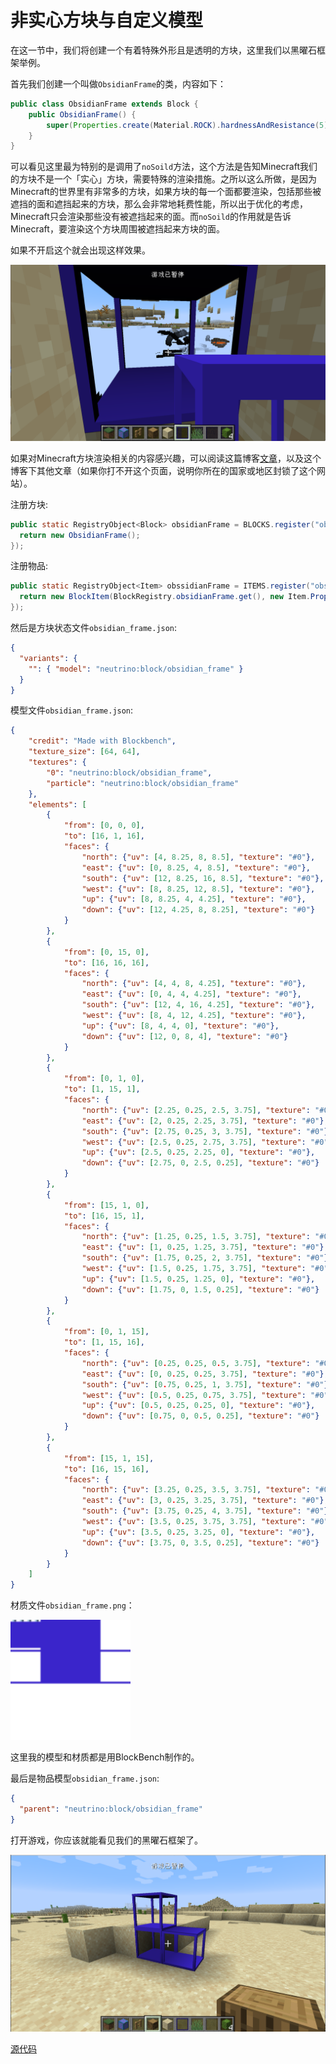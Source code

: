 # 非实心方块与自定义模型

在这一节中，我们将创建一个有着特殊外形且是透明的方块，这里我们以黑曜石框架举例。

首先我们创建一个叫做`ObsidianFrame`的类，内容如下：

```java
public class ObsidianFrame extends Block {
    public ObsidianFrame() {
        super(Properties.create(Material.ROCK).hardnessAndResistance(5).notSolid());
    }
}
```

可以看见这里最为特别的是调用了`noSoild`方法，这个方法是告知Minecraft我们的方块不是一个「实心」方块，需要特殊的渲染措施。之所以这么所做，是因为Minecraft的世界里有非常多的方块，如果方块的每一个面都要渲染，包括那些被遮挡的面和遮挡起来的方块，那么会非常地耗费性能，所以出于优化的考虑，Minecraft只会渲染那些没有被遮挡起来的面。而`noSoild`的作用就是告诉Minecraft，要渲染这个方块周围被遮挡起来方块的面。

如果不开启这个就会出现这样效果。

![image-20200428204119348](nonesoildblock.assets/image-20200428204119348.png)

如果对Minecraft方块渲染相关的内容感兴趣，可以阅读这篇博客[文章](https://greyminecraftcoder.blogspot.com/2020/04/block-rendering-1144.html)，以及这个博客下其他文章（如果你打不开这个页面，说明你所在的国家或地区封锁了这个网站）。

注册方块:

```java
public static RegistryObject<Block> obsidianFrame = BLOCKS.register("obsidian_frame", () -> {
  return new ObsidianFrame();
});
```

注册物品:

```java
public static RegistryObject<Item> obssidianFrame = ITEMS.register("obsidian_frame", () -> {
  return new BlockItem(BlockRegistry.obsidianFrame.get(), new Item.Properties().group(ModGroup.itemGroup));
});
```



然后是方块状态文件`obsidian_frame.json`:

```json
{
  "variants": {
    "": { "model": "neutrino:block/obsidian_frame" }
  }
}
```

模型文件`obsidian_frame.json`:

```json
{
	"credit": "Made with Blockbench",
	"texture_size": [64, 64],
	"textures": {
		"0": "neutrino:block/obsidian_frame",
		"particle": "neutrino:block/obsidian_frame"
	},
	"elements": [
		{
			"from": [0, 0, 0],
			"to": [16, 1, 16],
			"faces": {
				"north": {"uv": [4, 8.25, 8, 8.5], "texture": "#0"},
				"east": {"uv": [0, 8.25, 4, 8.5], "texture": "#0"},
				"south": {"uv": [12, 8.25, 16, 8.5], "texture": "#0"},
				"west": {"uv": [8, 8.25, 12, 8.5], "texture": "#0"},
				"up": {"uv": [8, 8.25, 4, 4.25], "texture": "#0"},
				"down": {"uv": [12, 4.25, 8, 8.25], "texture": "#0"}
			}
		},
		{
			"from": [0, 15, 0],
			"to": [16, 16, 16],
			"faces": {
				"north": {"uv": [4, 4, 8, 4.25], "texture": "#0"},
				"east": {"uv": [0, 4, 4, 4.25], "texture": "#0"},
				"south": {"uv": [12, 4, 16, 4.25], "texture": "#0"},
				"west": {"uv": [8, 4, 12, 4.25], "texture": "#0"},
				"up": {"uv": [8, 4, 4, 0], "texture": "#0"},
				"down": {"uv": [12, 0, 8, 4], "texture": "#0"}
			}
		},
		{
			"from": [0, 1, 0],
			"to": [1, 15, 1],
			"faces": {
				"north": {"uv": [2.25, 0.25, 2.5, 3.75], "texture": "#0"},
				"east": {"uv": [2, 0.25, 2.25, 3.75], "texture": "#0"},
				"south": {"uv": [2.75, 0.25, 3, 3.75], "texture": "#0"},
				"west": {"uv": [2.5, 0.25, 2.75, 3.75], "texture": "#0"},
				"up": {"uv": [2.5, 0.25, 2.25, 0], "texture": "#0"},
				"down": {"uv": [2.75, 0, 2.5, 0.25], "texture": "#0"}
			}
		},
		{
			"from": [15, 1, 0],
			"to": [16, 15, 1],
			"faces": {
				"north": {"uv": [1.25, 0.25, 1.5, 3.75], "texture": "#0"},
				"east": {"uv": [1, 0.25, 1.25, 3.75], "texture": "#0"},
				"south": {"uv": [1.75, 0.25, 2, 3.75], "texture": "#0"},
				"west": {"uv": [1.5, 0.25, 1.75, 3.75], "texture": "#0"},
				"up": {"uv": [1.5, 0.25, 1.25, 0], "texture": "#0"},
				"down": {"uv": [1.75, 0, 1.5, 0.25], "texture": "#0"}
			}
		},
		{
			"from": [0, 1, 15],
			"to": [1, 15, 16],
			"faces": {
				"north": {"uv": [0.25, 0.25, 0.5, 3.75], "texture": "#0"},
				"east": {"uv": [0, 0.25, 0.25, 3.75], "texture": "#0"},
				"south": {"uv": [0.75, 0.25, 1, 3.75], "texture": "#0"},
				"west": {"uv": [0.5, 0.25, 0.75, 3.75], "texture": "#0"},
				"up": {"uv": [0.5, 0.25, 0.25, 0], "texture": "#0"},
				"down": {"uv": [0.75, 0, 0.5, 0.25], "texture": "#0"}
			}
		},
		{
			"from": [15, 1, 15],
			"to": [16, 15, 16],
			"faces": {
				"north": {"uv": [3.25, 0.25, 3.5, 3.75], "texture": "#0"},
				"east": {"uv": [3, 0.25, 3.25, 3.75], "texture": "#0"},
				"south": {"uv": [3.75, 0.25, 4, 3.75], "texture": "#0"},
				"west": {"uv": [3.5, 0.25, 3.75, 3.75], "texture": "#0"},
				"up": {"uv": [3.5, 0.25, 3.25, 0], "texture": "#0"},
				"down": {"uv": [3.75, 0, 3.5, 0.25], "texture": "#0"}
			}
		}
	]
}
```

材质文件`obsidian_frame.png`：

<img src="nonesoildblock.assets/obsidian_frame.png" alt="obsidian_frame" style="zoom:300%;" />

这里我的模型和材质都是用BlockBench制作的。

最后是物品模型`obsidian_frame.json`:

```json
{
  "parent": "neutrino:block/obsidian_frame"
}
```

打开游戏，你应该就能看见我们的黑曜石框架了。

![image-20200428205505602](nonesoildblock.assets/image-20200428205505602.png)

[源代码](https://github.com/FledgeXu/NeutrinoSourceCode/tree/master/src/main/java/com/tutorial/neutrino/nonesoildblock)

